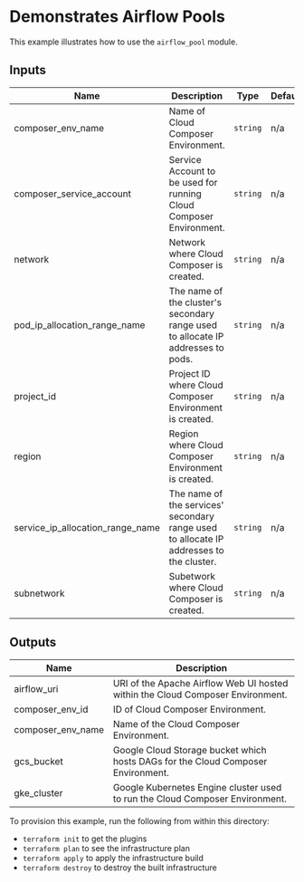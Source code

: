 # Demonstrates Airflow Pools

This example illustrates how to use the `airflow_pool` module.

<!-- BEGINNING OF PRE-COMMIT-TERRAFORM DOCS HOOK -->
## Inputs

| Name | Description | Type | Default | Required |
|------|-------------|------|---------|:--------:|
| composer\_env\_name | Name of Cloud Composer Environment. | `string` | n/a | yes |
| composer\_service\_account | Service Account to be used for running Cloud Composer Environment. | `string` | n/a | yes |
| network | Network where Cloud Composer is created. | `string` | n/a | yes |
| pod\_ip\_allocation\_range\_name | The name of the cluster's secondary range used to allocate IP addresses to pods. | `string` | n/a | yes |
| project\_id | Project ID where Cloud Composer Environment is created. | `string` | n/a | yes |
| region | Region where Cloud Composer Environment is created. | `string` | n/a | yes |
| service\_ip\_allocation\_range\_name | The name of the services' secondary range used to allocate IP addresses to the cluster. | `string` | n/a | yes |
| subnetwork | Subetwork where Cloud Composer is created. | `string` | n/a | yes |

## Outputs

| Name | Description |
|------|-------------|
| airflow\_uri | URI of the Apache Airflow Web UI hosted within the Cloud Composer Environment. |
| composer\_env\_id | ID of Cloud Composer Environment. |
| composer\_env\_name | Name of the Cloud Composer Environment. |
| gcs\_bucket | Google Cloud Storage bucket which hosts DAGs for the Cloud Composer Environment. |
| gke\_cluster | Google Kubernetes Engine cluster used to run the Cloud Composer Environment. |

<!-- END OF PRE-COMMIT-TERRAFORM DOCS HOOK -->

To provision this example, run the following from within this directory:
- `terraform init` to get the plugins
- `terraform plan` to see the infrastructure plan
- `terraform apply` to apply the infrastructure build
- `terraform destroy` to destroy the built infrastructure
